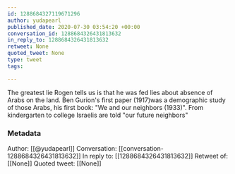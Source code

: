 ```yaml
---
id: 1288684327119671296
author: yudapearl
published_date: 2020-07-30 03:54:20 +00:00
conversation_id: 1288684326431813632
in_reply_to: 1288684326431813632
retweet: None
quoted_tweet: None
type: tweet
tags:

---
```


The greatest lie Rogen tells us is that he was fed lies about absence of Arabs on the land. Ben Gurion's first paper (1917)was a demographic study of those Arabs, his first book: "We and our neighbors (1933)". From kindergarten to college Israelis are told "our future neighbors"

### Metadata

Author: [[@yudapearl]]
Conversation: [[conversation-1288684326431813632]]
In reply to: [[1288684326431813632]]
Retweet of: [[None]]
Quoted tweet: [[None]]
